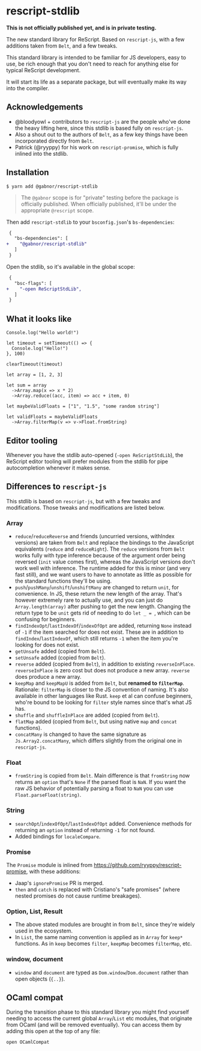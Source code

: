 # rescript-stdlib

**This is not officially published yet, and is in private testing.**

The new standard library for ReScript. Based on `rescript-js`, with a few additions taken from `Belt`, and a few tweaks.

This standard library is intended to be familiar for JS developers, easy to use, be rich enough that you don't need to reach for anything else for typical ReScript development.

It will start its life as a separate package, but will eventually make its way into the compiler.

## Acknowledgements

- @bloodyowl + contributors to `rescript-js` are the people who've done the heavy lifting here, since this stdlib is based fully on `rescript-js`.
- Also a shout out to the authors of `Belt`, as a few key things have been incorporated directly from `Belt`.
- Patrick (@ryyppy) for his work on `rescript-promise`, which is fully inlined into the stdlib.

## Installation

```console
$ yarn add @gabnor/rescript-stdlib
```

> The `@gabnor` scope is for "private" testing before the package is officially published. When officially published, it'll be under the appropriate `@rescript` scope.

Then add `rescript-stdlib` to your `bsconfig.json`'s `bs-dependencies`:

```diff
 {
   "bs-dependencies": [
+    "@gabnor/rescript-stdlib"
   ]
 }
```

Open the stdlib, so it's available in the global scope:

```diff
 {
   "bsc-flags": [
+    "-open ReScriptStdLib",
   ]
 }
```

## What it looks like

```rescript
Console.log("Hello world!")

let timeout = setTimeout(() => {
  Console.log("Hello!")
}, 100)

clearTimeout(timeout)

let array = [1, 2, 3]

let sum = array
  ->Array.map(x => x * 2)
  ->Array.reduce((acc, item) => acc + item, 0)

let maybeValidFloats = ["1", "1.5", "some random string"]

let validFloats = maybeValidFloats
  ->Array.filterMap(v => v->Float.fromString)
```

## Editor tooling

Whenever you have the stdlib auto-opened (`-open ReScriptStdLib`), the ReScript editor tooling will prefer modules from the stdlib for pipe autocompletion whenever it makes sense.

## Differences to `rescript-js`

This stdlib is based on `rescript-js`, but with a few tweaks and modifications. Those tweaks and modifications are listed below.

### Array

- `reduce`/`reduceReverse` and friends (uncurried versions, withIndex versions) are taken from `Belt` and replace the bindings to the JavaScript equivalents (`reduce` and `reduceRight`). The `reduce` versions from `Belt` works fully with type inference because of the argument order being reversed (`init` value comes first), whereas the JavaScript versions don't work well with inference. The runtime added for this is minor (and very fast still), and we want users to have to annotate as little as possible for the standard functions they'll be using.
- `push`/`pushMany`/`unshift`/`unshiftMany` are changed to return `unit`, for convenience. In JS, these return the new length of the array. That's however extremely rare to actually use, and you can just do `Array.length(array)` after pushing to get the new length. Changing the return type to be `unit` gets rid of needing to do `let _ = `, which can be confusing for beginners.
- `findIndexOpt`/`lastIndexOf`/`indexOfOpt` are added, returning `None` instead of `-1` if the item searched for does not exist. These are in addition to `findIndex`/`lastIndexOf`, which still returns `-1` when the item you're looking for does not exist.
- `getUnsafe` added (copied from `Belt`).
- `setUnsafe` added (copied from `Belt`).
- `reverse` added (copied from `Belt`), in addition to existing `reverseInPlace`. `reverseInPlace` is zero cost but does not produce a new array. `reverse` does produce a new array.
- `keepMap` and `keepMapU` is added from `Belt`, but **renamed to `filterMap`**. Rationale: `filterMap` is closer to the JS convention of naming. It's also available in other languages like Rust. `keep` et al can confuse beginners, who're bound to be looking for `filter` style names since that's what JS has.
- `shuffle` and `shuffleInPlace` are added (copied from `Belt`).
- `flatMap` added (copied from `Belt`, but using native `map` and `concat` functions).
- `concatMany` is changed to have the same signature as `Js.Array2.concatMany`, which differs slightly from the original one in `rescript-js`.

### Float

- `fromString` is copied from `Belt`. Main difference is that `fromString` now returns an `option` that's `None` if the parsed float is `NaN`. If you want the raw JS behavior of potentially parsing a float to `NaN` you can use `Float.parseFloat(string)`.

### String

- `searchOpt`/`indexOfOpt`/`lastIndexOfOpt` added. Convenience methods for returning an `option` instead of returning `-1` for not found.
- Added bindings for `localeCompare`.

### Promise

The `Promise` module is inlined from https://github.com/ryyppy/rescript-promise, with these additions:

- Jaap's `ignorePromise` PR is merged.
- `then` and `catch` is replaced with Cristiano's "safe promises" (where nested promises do not cause runtime breakages).

### Option, List, Result

- The above stated modules are brought in from `Belt`, since they're widely used in the ecosystem.
- In `List`, the same naming convention is applied as in `Array` for `keep*` functions. As in `keep` becomes `filter`, `keepMap` becomes `filterMap`, etc.

### window, document

- `window` and `document` are typed as `Dom.window`/`Dom.document` rather than open objects (`{..}`).

## OCaml compat

During the transition phase to this standard library you might find yourself needing to access the current global `Array`/`List` etc modules, that originate from OCaml (and will be removed eventually). You can access them by adding this open at the top of any file:

```rescript
open OCamlCompat
```
